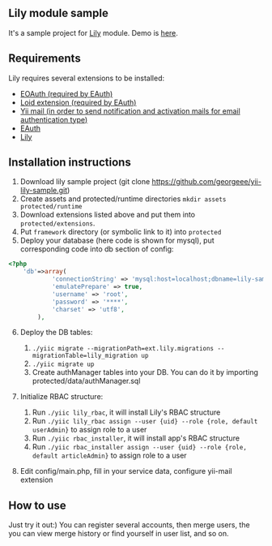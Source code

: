 Lily module sample
---------------------

It's a sample project for [Lily](https://github.com/georgeee/yii-lily) module.
Demo is [here](http://georgeee.ru/lily-sample/).

Requirements
---------------------

Lily requires several extensions to be installed:

 * [EOAuth (required by EAuth)](http://www.yiiframework.com/extension/eoauth, "Yii EOAuth extension") 
 * [Loid extension (required by EAuth)](http://www.yiiframework.com/extension/loid "Yii loid extension")
 * [Yii mail (in order to send notification and activation mails for email authentication type)](http://www.yiiframework.com/extension/mail/ "Yii mail extension")
 * [EAuth](https://github.com/Nodge/yii-eauth)
 * [Lily](https://github.com/georgeee/yii-lily)

Installation instructions
---------------------------------

1. Download lily sample project (git clone https://github.com/georgeee/yii-lily-sample.git)
2. Create assets and protected/runtime directories `mkdir assets protected/runtime`
3. Download extensions listed above and put them into `protected/extensions`.
4. Put `framework` directory (or symbolic link to it) into `protected`
5. Deploy your database (here code is shown for mysql), put corresponding code into db section of config:

```php
<?php
 	'db'=>array(
			'connectionString' => 'mysql:host=localhost;dbname=lily-sample',
			'emulatePrepare' => true,
			'username' => 'root',
			'password' => '****',
			'charset' => 'utf8',
		),
```
6. Deploy the DB tables:
    1. `./yiic migrate --migrationPath=ext.lily.migrations --migrationTable=lily_migration up`
    2. `./yiic migrate up`
    3. Create authManager tables into your DB. You can do it by importing protected/data/authManager.sql
7. Initialize RBAC structure:
    1. Run `./yiic lily_rbac`, it will install Lily's RBAC structure
    2. Run `./yiic lily_rbac assign --user {uid} --role {role, default userAdmin}` to assign role to a user
    3. Run `./yiic rbac_installer`, it will install app's RBAC structure
    4. Run `./yiic rbac_installer assign --user {uid} --role {role, default articleAdmin}` to assign role to a user

8. Edit config/main.php, fill in your service data, configure yii-mail extension

How to use
------------

Just try it out:) You can register several accounts, then merge users, the you can view merge history or find yourself in user list, and so on.